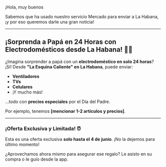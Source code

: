 ¡Hola, muy buenos 

Sabemos que ha usado nuestro servicio Mercado para enviar a La Habana, ¡y por eso queremos darle una gran noticia!

---

## ¡Sorprenda a Papá en 24 Horas con Electrodomésticos desde La Habana! 🚚💨

¿Imagina sorprender a papá con un **electrodoméstico en solo 24 horas**? ¡Sí! Desde **"La Esquina Caliente" en La Habana**, puede enviar:

* **Ventiladores**
* **TVs**
* **Celulares**
* ¡Y mucho más!

...todo con **precios especiales** por el Día del Padre.

Por ejemplo, tenemos **[mencionar 1-2 artículos y precios]**.

---

### ¡Oferta Exclusiva y Limitada! ⏰

Esta es una oferta exclusiva **solo hasta el 4 de junio**. ¡No la dejemos para último momento!

¿Aprovechamos ahora mismo para asegurar ese regalo? Le asisto en su compra o le guío desde la app.